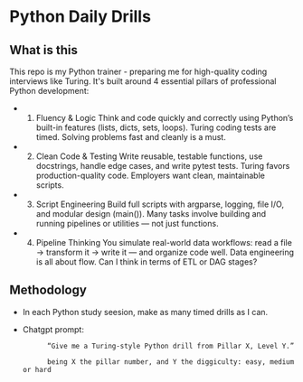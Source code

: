 # Python Daily Drills


## What is this

This repo is my Python trainer - preparing me for high-quality coding interviews like Turing. 
It's built around 4 essential pillars of professional Python development:

- 1. Fluency & Logic
Think and code quickly and correctly using Python’s built-in features (lists, dicts, sets, loops).
Turing coding tests are timed. Solving problems fast and cleanly is a must.

- 2. Clean Code & Testing
Write reusable, testable functions, use docstrings, handle edge cases, and write pytest tests.
Turing favors production-quality code. Employers want clean, maintainable scripts.

- 3. Script Engineering
Build full scripts with argparse, logging, file I/O, and modular design (main()).
Many tasks involve building and running pipelines or utilities — not just functions.

- 4. Pipeline Thinking
You simulate real-world data workflows: read a file → transform it → write it — and organize code well.
Data engineering is all about flow. Can I think in terms of ETL or DAG stages?


## Methodology

- In each Python study seesion, make as many timed drills as I can.

- Chatgpt prompt:

            “Give me a Turing-style Python drill from Pillar X, Level Y.”

            being X the pillar number, and Y the diggiculty: easy, medium or hard

